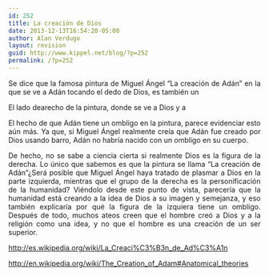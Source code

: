```yaml
---
id: 252
title: La creación de Dios
date: 2013-12-13T16:54:20-05:00
author: Alan Verdugo
layout: revision
guid: http://www.kippel.net/blog/?p=252
permalink: /?p=252
---
```

<p style="text-align: justify;">
  Se dice que la famosa pintura de Miguel Ángel &#8220;La creación de Adán&#8221; en la que se ve a Adán tocando el dedo de Dios, es también un
</p>

<p style="text-align: justify;">
  El lado dearecho de la pintura, donde se ve a Dios y a
</p>

<p style="text-align: justify;">
  El hecho de que Adán tiene un ombligo en la pintura, parece evidenciar esto aún más. Ya que, si Miguel Ángel realmente creía que Adán fue creado por Dios usando barro, Adán no habría nacido con un ombligo en su cuerpo.
</p>

<p style="text-align: justify;">
  De hecho, no se sabe a ciencia cierta si realmente Dios es la figura de la derecha. Lo único que sabemos es que la pintura se llama &#8220;La creación de Adán&#8221;¿Será posible que Miguel Ángel haya tratado de plasmar a Dios en la parte izquierda, mientras que el grupo de la derecha es la personificación de la humanidad? Viéndolo desde este punto de vista, parecería que la humanidad está creando a la idea de Dios a su imagen y semejanza, y eso también explicaría por qué la figura de la izquiera tiene un ombligo. Después de todo, muchos ateos creen que el hombre creó a Dios y a la religión como una idea, y no que el hombre es una creación de un ser superior.
</p>

<p style="text-align: justify;">
  <a title="La creación de Adán." href="http://es.wikipedia.org/wiki/La_Creaci%C3%B3n_de_Ad%C3%A1n" target="_blank">http://es.wikipedia.org/wiki/La_Creaci%C3%B3n_de_Ad%C3%A1n</a>
</p>

<p style="text-align: justify;">
  <a href="http://en.wikipedia.org/wiki/The_Creation_of_Adam#Anatomical_theories" target="_blank">http://en.wikipedia.org/wiki/The_Creation_of_Adam#Anatomical_theories</a>
</p>